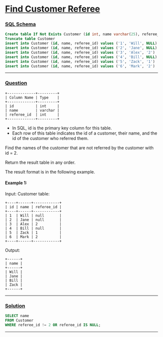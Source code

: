 # [Find Customer Referee](#find-customer-referee)

### [SQL Schema](#sql-schema)
```sql
Create table If Not Exists Customer (id int, name varchar(25), referee_id int)
Truncate table Customer
insert into Customer (id, name, referee_id) values ('1', 'Will', NULL)
insert into Customer (id, name, referee_id) values ('2', 'Jane', NULL)
insert into Customer (id, name, referee_id) values ('3', 'Alex', '2')
insert into Customer (id, name, referee_id) values ('4', 'Bill', NULL)
insert into Customer (id, name, referee_id) values ('5', 'Zack', '1')
insert into Customer (id, name, referee_id) values ('6', 'Mark', '2')
```

---

### [Question](#question)
```
+-------------+---------+
| Column Name | Type    |
+-------------+---------+
| id          | int     |
| name        | varchar |
| referee_id  | int     |
+-------------+---------+
```
- In SQL, id is the primary key column for this table.
- Each row of this table indicates the id of a customer, their name, and the id of the customer who referred them.
 

Find the names of the customer that are not referred by the customer with id = 2.

Return the result table in any order.

The result format is in the following example.
 
#### Example 1:

Input: 
Customer table:
```
+----+------+------------+
| id | name | referee_id |
+----+------+------------+
| 1  | Will | null       |
| 2  | Jane | null       |
| 3  | Alex | 2          |
| 4  | Bill | null       |
| 5  | Zack | 1          |
| 6  | Mark | 2          |
+----+------+------------+
```
Output:
```
+------+
| name |
+------+
| Will |
| Jane |
| Bill |
| Zack |
+------+
```

---

### [Solution](#solution)

```sql
SELECT name
FROM Customer
WHERE referee_id != 2 OR referee_id IS NULL;
```

---
